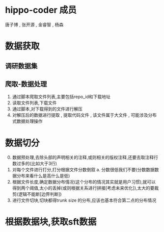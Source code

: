 # hippo-coder 成员
唐子博 , 张开源 , 金睿智 , 杨森
# 数据获取
## 调研数据集

## 爬取-数据处理
1. 通过脚本爬取文件列表,主要包括repo_id和下载地址
2. 读取文件列表,下载文件
3. 通过脚本,对下载得到的文件进行解压
4. 对解压后的数据进行提取 , 提取代码文件 , 该文件属于大文件 , 可能涉及分布式数据处理操作

# 数据切分
0. 数据预处理,去除头部的声明相关的注释,或则相关的版权注释,还要去取注释行数过多的(比如大于3行)
1. 对每个文件进行打分,打分根据文件分数倒叙
   a. 分数很低我们不要(分数数据数据分布来看什么是高什么是低)
2. 根据文件长度,确定数据分布情况(这个分布的情况其实就是用户习惯),就可以得到两个阈值,太小的丢掉(或则根据关系进行拼接[考虑未来优化]),太大的要裁剪(逻辑不能断[边界判断])
3. 进行文件切块,切块都得trunk size 的分布,应该也基本符合第二点的分布情况

# 根据数据块,获取sft数据

